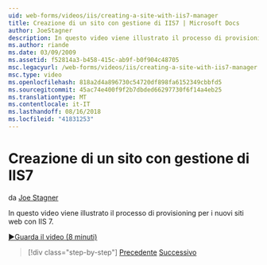 ```yaml
---
uid: web-forms/videos/iis/creating-a-site-with-iis7-manager
title: Creazione di un sito con gestione di IIS7 | Microsoft Docs
author: JoeStagner
description: In questo video viene illustrato il processo di provisioning per i nuovi siti web con IIS 7.
ms.author: riande
ms.date: 03/09/2009
ms.assetid: f52814a3-b458-415c-ab9f-b0f904c48705
msc.legacyurl: /web-forms/videos/iis/creating-a-site-with-iis7-manager
msc.type: video
ms.openlocfilehash: 818a2d4a896730c54720df898fa6152349cbbfd5
ms.sourcegitcommit: 45ac74e400f9f2b7dbded66297730f6f14a4eb25
ms.translationtype: MT
ms.contentlocale: it-IT
ms.lasthandoff: 08/16/2018
ms.locfileid: "41831253"
---
```

<a name="creating-a-site-with-iis7-manager"></a>Creazione di un sito con gestione di IIS7
====================
da [Joe Stagner](https://github.com/JoeStagner)

In questo video viene illustrato il processo di provisioning per i nuovi siti web con IIS 7.

[&#9654;Guarda il video (8 minuti)](https://channel9.msdn.com/Blogs/ASP-NET-Site-Videos/creating-a-site-with-iis7-manager)

> [!div class="step-by-step"]
> [Precedente](troubleshooting-production-aspnet-apps.md)
> [Successivo](installing-ftp7.md)
